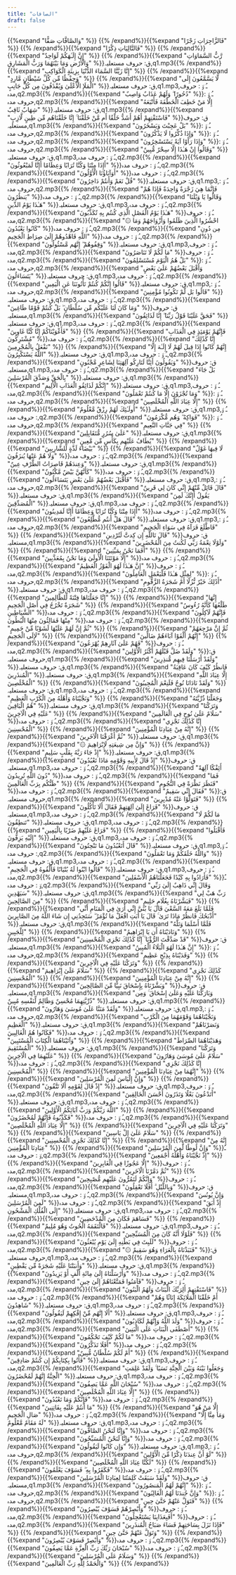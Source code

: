 ```yaml
---
title: "الصافات"
draft: false
---
```

 {{%expand "وَالصَّافَّاتِ صَفًّا" %}} {{% /expand%}}{{%expand "فَالزَّاجِرَاتِ زَجْرًا" %}} {{% /expand%}}{{%expand "فَالتَّالِيَاتِ ذِكْرًا" %}} {{% /expand%}}{{%expand "إِنَّ إِلَـٰهَكُمْ لَوَاحِدٌ" %}} {{% /expand%}}{{%expand "رَّبُّ السَّمَاوَاتِ وَالْأَرْضِ وَمَا بَيْنَهُمَا وَرَبُّ الْمَشَارِقِ" %}}ق: حروف مستعلیہ,q1.mp3{{% /expand%}}{{%expand "إِنَّا زَيَّنَّا السَّمَاءَ الدُّنْيَا بِزِينَةٍ الْكَوَاكِبِ" %}} {{% /expand%}}{{%expand "وَحِفْظًا مِّن كُلِّ شَيْطَانٍ مَّارِدٍ" %}} {{% /expand%}}{{%expand "لَّا يَسَّمَّعُونَ إِلَى الْمَلَإِ الْأَعْلَىٰ وَيُقْذَفُونَ مِن كُلِّ جَانِبٍ" %}}ق: حروف مستعلیہ,q1.mp3,ـُ و٘ :  حروف مدہ,q2.mp3{{% /expand%}}{{%expand "دُحُورًا ۖ وَلَهُمْ عَذَابٌ وَاصِبٌ" %}}ـُ و٘ :  حروف مدہ,q2.mp3{{% /expand%}}{{%expand "إِلَّا مَنْ خَطِفَ الْخَطْفَةَ فَأَتْبَعَهُ شِهَابٌ ثَاقِبٌ" %}}ق: حروف مستعلیہ,q1.mp3{{% /expand%}}{{%expand "فَاسْتَفْتِهِمْ أَهُمْ أَشَدُّ خَلْقًا أَم مَّنْ خَلَقْنَا ۚ إِنَّا خَلَقْنَاهُم مِّن طِينٍ لَّازِبٍ" %}}ق: حروف مستعلیہ,q1.mp3{{% /expand%}}{{%expand "بَلْ عَجِبْتَ وَيَسْخَرُونَ" %}}ـُ و٘ :  حروف مدہ,q2.mp3{{% /expand%}}{{%expand "وَإِذَا ذُكِّرُوا لَا يَذْكُرُونَ" %}}ـُ و٘ :  حروف مدہ,q2.mp3{{% /expand%}}{{%expand "وَإِذَا رَأَوْا آيَةً يَسْتَسْخِرُونَ" %}}ـُ و٘ :  حروف مدہ,q2.mp3{{% /expand%}}{{%expand "وَقَالُوا إِنْ هَـٰذَا إِلَّا سِحْرٌ مُّبِينٌ" %}}ق: حروف مستعلیہ,q1.mp3,ـُ و٘ :  حروف مدہ,q2.mp3{{% /expand%}}{{%expand "أَإِذَا مِتْنَا وَكُنَّا تُرَابًا وَعِظَامًا أَإِنَّا لَمَبْعُوثُونَ" %}}ـُ و٘ :  حروف مدہ,q2.mp3{{% /expand%}}{{%expand "أَوَآبَاؤُنَا الْأَوَّلُونَ" %}}ـُ و٘ :  حروف مدہ,q2.mp3{{% /expand%}}{{%expand "قُلْ نَعَمْ وَأَنتُمْ دَاخِرُونَ" %}}ق: حروف مستعلیہ,q1.mp3,ـُ و٘ :  حروف مدہ,q2.mp3{{% /expand%}}{{%expand "فَإِنَّمَا هِيَ زَجْرَةٌ وَاحِدَةٌ فَإِذَا هُمْ يَنظُرُونَ" %}}ـُ و٘ :  حروف مدہ,q2.mp3{{% /expand%}}{{%expand "وَقَالُوا يَا وَيْلَنَا هَـٰذَا يَوْمُ الدِّينِ" %}}ق: حروف مستعلیہ,q1.mp3,ـُ و٘ :  حروف مدہ,q2.mp3{{% /expand%}}{{%expand "هَـٰذَا يَوْمُ الْفَصْلِ الَّذِي كُنتُم بِهِ تُكَذِّبُونَ" %}}ـُ و٘ :  حروف مدہ,q2.mp3{{% /expand%}}{{%expand "۞ احْشُرُوا الَّذِينَ ظَلَمُوا وَأَزْوَاجَهُمْ وَمَا كَانُوا يَعْبُدُونَ" %}}ـُ و٘ :  حروف مدہ,q2.mp3{{% /expand%}}{{%expand "مِن دُونِ اللَّهِ فَاهْدُوهُمْ إِلَىٰ صِرَاطِ الْجَحِيمِ" %}}ـُ و٘ :  حروف مدہ,q2.mp3{{% /expand%}}{{%expand "وَقِفُوهُمْ ۖ إِنَّهُم مَّسْئُولُونَ" %}}ق: حروف مستعلیہ,q1.mp3,ـُ و٘ :  حروف مدہ,q2.mp3{{% /expand%}}{{%expand "مَا لَكُمْ لَا تَنَاصَرُونَ" %}}ـُ و٘ :  حروف مدہ,q2.mp3{{% /expand%}}{{%expand "بَلْ هُمُ الْيَوْمَ مُسْتَسْلِمُونَ" %}}ـُ و٘ :  حروف مدہ,q2.mp3{{% /expand%}}{{%expand "وَأَقْبَلَ بَعْضُهُمْ عَلَىٰ بَعْضٍ يَتَسَاءَلُونَ" %}}ق: حروف مستعلیہ,q1.mp3,ـُ و٘ :  حروف مدہ,q2.mp3{{% /expand%}}{{%expand "قَالُوا إِنَّكُمْ كُنتُمْ تَأْتُونَنَا عَنِ الْيَمِينِ" %}}ق: حروف مستعلیہ,q1.mp3,ـُ و٘ :  حروف مدہ,q2.mp3{{% /expand%}}{{%expand "قَالُوا بَل لَّمْ تَكُونُوا مُؤْمِنِينَ" %}}ق: حروف مستعلیہ,q1.mp3,ـُ و٘ :  حروف مدہ,q2.mp3{{% /expand%}}{{%expand "وَمَا كَانَ لَنَا عَلَيْكُم مِّن سُلْطَانٍ ۖ بَلْ كُنتُمْ قَوْمًا طَاغِينَ" %}}ق: حروف مستعلیہ,q1.mp3{{% /expand%}}{{%expand "فَحَقَّ عَلَيْنَا قَوْلُ رَبِّنَا ۖ إِنَّا لَذَائِقُونَ" %}}ق: حروف مستعلیہ,q1.mp3,ـُ و٘ :  حروف مدہ,q2.mp3{{% /expand%}}{{%expand "فَأَغْوَيْنَاكُمْ إِنَّا كُنَّا غَاوِينَ" %}} {{% /expand%}}{{%expand "فَإِنَّهُمْ يَوْمَئِذٍ فِي الْعَذَابِ مُشْتَرِكُونَ" %}}ـُ و٘ :  حروف مدہ,q2.mp3{{% /expand%}}{{%expand "إِنَّا كَذَٰلِكَ نَفْعَلُ بِالْمُجْرِمِينَ" %}} {{% /expand%}}{{%expand "إِنَّهُمْ كَانُوا إِذَا قِيلَ لَهُمْ لَا إِلَـٰهَ إِلَّا اللَّهُ يَسْتَكْبِرُونَ" %}}ق: حروف مستعلیہ,q1.mp3,ـُ و٘ :  حروف مدہ,q2.mp3{{% /expand%}}{{%expand "وَيَقُولُونَ أَئِنَّا لَتَارِكُو آلِهَتِنَا لِشَاعِرٍ مَّجْنُونٍ" %}}ق: حروف مستعلیہ,q1.mp3,ـُ و٘ :  حروف مدہ,q2.mp3{{% /expand%}}{{%expand "بَلْ جَاءَ بِالْحَقِّ وَصَدَّقَ الْمُرْسَلِينَ" %}}ق: حروف مستعلیہ,q1.mp3{{% /expand%}}{{%expand "إِنَّكُمْ لَذَائِقُو الْعَذَابِ الْأَلِيمِ" %}}ق: حروف مستعلیہ,q1.mp3,ـُ و٘ :  حروف مدہ,q2.mp3{{% /expand%}}{{%expand "وَمَا تُجْزَوْنَ إِلَّا مَا كُنتُمْ تَعْمَلُونَ" %}}ـُ و٘ :  حروف مدہ,q2.mp3{{% /expand%}}{{%expand "إِلَّا عِبَادَ اللَّهِ الْمُخْلَصِينَ" %}} {{% /expand%}}{{%expand "أُولَـٰئِكَ لَهُمْ رِزْقٌ مَّعْلُومٌ" %}}ق: حروف مستعلیہ,q1.mp3,ـُ و٘ :  حروف مدہ,q2.mp3{{% /expand%}}{{%expand "فَوَاكِهُ ۖ وَهُم مُّكْرَمُونَ" %}}ـُ و٘ :  حروف مدہ,q2.mp3{{% /expand%}}{{%expand "فِي جَنَّاتِ النَّعِيمِ" %}} {{% /expand%}}{{%expand "عَلَىٰ سُرُرٍ مُّتَقَابِلِينَ" %}}ق: حروف مستعلیہ,q1.mp3{{% /expand%}}{{%expand "يُطَافُ عَلَيْهِم بِكَأْسٍ مِّن مَّعِينٍ" %}} {{% /expand%}}{{%expand "بَيْضَاءَ لَذَّةٍ لِّلشَّارِبِينَ" %}} {{% /expand%}}{{%expand "لَا فِيهَا غَوْلٌ وَلَا هُمْ عَنْهَا يُنزَفُونَ" %}}ـُ و٘ :  حروف مدہ,q2.mp3{{% /expand%}}{{%expand "وَعِندَهُمْ قَاصِرَاتُ الطَّرْفِ عِينٌ" %}}ق: حروف مستعلیہ,q1.mp3{{% /expand%}}{{%expand "كَأَنَّهُنَّ بَيْضٌ مَّكْنُونٌ" %}}ـُ و٘ :  حروف مدہ,q2.mp3{{% /expand%}}{{%expand "فَأَقْبَلَ بَعْضُهُمْ عَلَىٰ بَعْضٍ يَتَسَاءَلُونَ" %}}ق: حروف مستعلیہ,q1.mp3,ـُ و٘ :  حروف مدہ,q2.mp3{{% /expand%}}{{%expand "قَالَ قَائِلٌ مِّنْهُمْ إِنِّي كَانَ لِي قَرِينٌ" %}}ق: حروف مستعلیہ,q1.mp3{{% /expand%}}{{%expand "يَقُولُ أَإِنَّكَ لَمِنَ الْمُصَدِّقِينَ" %}}ق: حروف مستعلیہ,q1.mp3,ـُ و٘ :  حروف مدہ,q2.mp3{{% /expand%}}{{%expand "أَإِذَا مِتْنَا وَكُنَّا تُرَابًا وَعِظَامًا أَإِنَّا لَمَدِينُونَ" %}}ـُ و٘ :  حروف مدہ,q2.mp3{{% /expand%}}{{%expand "قَالَ هَلْ أَنتُم مُّطَّلِعُونَ" %}}ق: حروف مستعلیہ,q1.mp3,ـُ و٘ :  حروف مدہ,q2.mp3{{% /expand%}}{{%expand "فَاطَّلَعَ فَرَآهُ فِي سَوَاءِ الْجَحِيمِ" %}} {{% /expand%}}{{%expand "قَالَ تَاللَّهِ إِن كِدتَّ لَتُرْدِينِ" %}}ق: حروف مستعلیہ,q1.mp3{{% /expand%}}{{%expand "وَلَوْلَا نِعْمَةُ رَبِّي لَكُنتُ مِنَ الْمُحْضَرِينَ" %}} {{% /expand%}}{{%expand "أَفَمَا نَحْنُ بِمَيِّتِينَ" %}} {{% /expand%}}{{%expand "إِلَّا مَوْتَتَنَا الْأُولَىٰ وَمَا نَحْنُ بِمُعَذَّبِينَ" %}}ـُ و٘ :  حروف مدہ,q2.mp3{{% /expand%}}{{%expand "إِنَّ هَـٰذَا لَهُوَ الْفَوْزُ الْعَظِيمُ" %}}ـُ و٘ :  حروف مدہ,q2.mp3{{% /expand%}}{{%expand "لِمِثْلِ هَـٰذَا فَلْيَعْمَلِ الْعَامِلُونَ" %}}ـُ و٘ :  حروف مدہ,q2.mp3{{% /expand%}}{{%expand "أَذَٰلِكَ خَيْرٌ نُّزُلًا أَمْ شَجَرَةُ الزَّقُّومِ" %}}ق: حروف مستعلیہ,q1.mp3,ـُ و٘ :  حروف مدہ,q2.mp3{{% /expand%}}{{%expand "إِنَّا جَعَلْنَاهَا فِتْنَةً لِّلظَّالِمِينَ" %}} {{% /expand%}}{{%expand "إِنَّهَا شَجَرَةٌ تَخْرُجُ فِي أَصْلِ الْجَحِيمِ" %}} {{% /expand%}}{{%expand "طَلْعُهَا كَأَنَّهُ رُءُوسُ الشَّيَاطِينِ" %}}ـُ و٘ :  حروف مدہ,q2.mp3{{% /expand%}}{{%expand "فَإِنَّهُمْ لَآكِلُونَ مِنْهَا فَمَالِئُونَ مِنْهَا الْبُطُونَ" %}}ـُ و٘ :  حروف مدہ,q2.mp3{{% /expand%}}{{%expand "ثُمَّ إِنَّ لَهُمْ عَلَيْهَا لَشَوْبًا مِّنْ حَمِيمٍ" %}} {{% /expand%}}{{%expand "ثُمَّ إِنَّ مَرْجِعَهُمْ لَإِلَى الْجَحِيمِ" %}} {{% /expand%}}{{%expand "إِنَّهُمْ أَلْفَوْا آبَاءَهُمْ ضَالِّينَ" %}} {{% /expand%}}{{%expand "فَهُمْ عَلَىٰ آثَارِهِمْ يُهْرَعُونَ" %}}ـُ و٘ :  حروف مدہ,q2.mp3{{% /expand%}}{{%expand "وَلَقَدْ ضَلَّ قَبْلَهُمْ أَكْثَرُ الْأَوَّلِينَ" %}}ق: حروف مستعلیہ,q1.mp3{{% /expand%}}{{%expand "وَلَقَدْ أَرْسَلْنَا فِيهِم مُّنذِرِينَ" %}}ق: حروف مستعلیہ,q1.mp3{{% /expand%}}{{%expand "فَانظُرْ كَيْفَ كَانَ عَاقِبَةُ الْمُنذَرِينَ" %}}ق: حروف مستعلیہ,q1.mp3{{% /expand%}}{{%expand "إِلَّا عِبَادَ اللَّهِ الْمُخْلَصِينَ" %}} {{% /expand%}}{{%expand "وَلَقَدْ نَادَانَا نُوحٌ فَلَنِعْمَ الْمُجِيبُونَ" %}}ق: حروف مستعلیہ,q1.mp3,ـُ و٘ :  حروف مدہ,q2.mp3{{% /expand%}}{{%expand "وَنَجَّيْنَاهُ وَأَهْلَهُ مِنَ الْكَرْبِ الْعَظِيمِ" %}} {{% /expand%}}{{%expand "وَجَعَلْنَا ذُرِّيَّتَهُ هُمُ الْبَاقِينَ" %}}ق: حروف مستعلیہ,q1.mp3{{% /expand%}}{{%expand "وَتَرَكْنَا عَلَيْهِ فِي الْآخِرِينَ" %}} {{% /expand%}}{{%expand "سَلَامٌ عَلَىٰ نُوحٍ فِي الْعَالَمِينَ" %}}ـُ و٘ :  حروف مدہ,q2.mp3{{% /expand%}}{{%expand "إِنَّا كَذَٰلِكَ نَجْزِي الْمُحْسِنِينَ" %}} {{% /expand%}}{{%expand "إِنَّهُ مِنْ عِبَادِنَا الْمُؤْمِنِينَ" %}} {{% /expand%}}{{%expand "ثُمَّ أَغْرَقْنَا الْآخَرِينَ" %}}ق: حروف مستعلیہ,q1.mp3{{% /expand%}}{{%expand "۞ وَإِنَّ مِن شِيعَتِهِ لَإِبْرَاهِيمَ" %}} {{% /expand%}}{{%expand "إِذْ جَاءَ رَبَّهُ بِقَلْبٍ سَلِيمٍ" %}}ق: حروف مستعلیہ,q1.mp3{{% /expand%}}{{%expand "إِذْ قَالَ لِأَبِيهِ وَقَوْمِهِ مَاذَا تَعْبُدُونَ" %}}ق: حروف مستعلیہ,q1.mp3,ـُ و٘ :  حروف مدہ,q2.mp3{{% /expand%}}{{%expand "أَئِفْكًا آلِهَةً دُونَ اللَّهِ تُرِيدُونَ" %}}ـُ و٘ :  حروف مدہ,q2.mp3{{% /expand%}}{{%expand "فَمَا ظَنُّكُم بِرَبِّ الْعَالَمِينَ" %}} {{% /expand%}}{{%expand "فَنَظَرَ نَظْرَةً فِي النُّجُومِ" %}}ـُ و٘ :  حروف مدہ,q2.mp3{{% /expand%}}{{%expand "فَقَالَ إِنِّي سَقِيمٌ" %}}ق: حروف مستعلیہ,q1.mp3{{% /expand%}}{{%expand "فَتَوَلَّوْا عَنْهُ مُدْبِرِينَ" %}} {{% /expand%}}{{%expand "فَرَاغَ إِلَىٰ آلِهَتِهِمْ فَقَالَ أَلَا تَأْكُلُونَ" %}}ق: حروف مستعلیہ,q1.mp3,ـُ و٘ :  حروف مدہ,q2.mp3{{% /expand%}}{{%expand "مَا لَكُمْ لَا تَنطِقُونَ" %}}ق: حروف مستعلیہ,q1.mp3,ـُ و٘ :  حروف مدہ,q2.mp3{{% /expand%}}{{%expand "فَرَاغَ عَلَيْهِمْ ضَرْبًا بِالْيَمِينِ" %}} {{% /expand%}}{{%expand "فَأَقْبَلُوا إِلَيْهِ يَزِفُّونَ" %}}ق: حروف مستعلیہ,q1.mp3,ـُ و٘ :  حروف مدہ,q2.mp3{{% /expand%}}{{%expand "قَالَ أَتَعْبُدُونَ مَا تَنْحِتُونَ" %}}ق: حروف مستعلیہ,q1.mp3,ـُ و٘ :  حروف مدہ,q2.mp3{{% /expand%}}{{%expand "وَاللَّهُ خَلَقَكُمْ وَمَا تَعْمَلُونَ" %}}ق: حروف مستعلیہ,q1.mp3,ـُ و٘ :  حروف مدہ,q2.mp3{{% /expand%}}{{%expand "قَالُوا ابْنُوا لَهُ بُنْيَانًا فَأَلْقُوهُ فِي الْجَحِيمِ" %}}ق: حروف مستعلیہ,q1.mp3,ـُ و٘ :  حروف مدہ,q2.mp3{{% /expand%}}{{%expand "فَأَرَادُوا بِهِ كَيْدًا فَجَعَلْنَاهُمُ الْأَسْفَلِينَ" %}}ـُ و٘ :  حروف مدہ,q2.mp3{{% /expand%}}{{%expand "وَقَالَ إِنِّي ذَاهِبٌ إِلَىٰ رَبِّي سَيَهْدِينِ" %}}ق: حروف مستعلیہ,q1.mp3{{% /expand%}}{{%expand "رَبِّ هَبْ لِي مِنَ الصَّالِحِينَ" %}} {{% /expand%}}{{%expand "فَبَشَّرْنَاهُ بِغُلَامٍ حَلِيمٍ" %}} {{% /expand%}}{{%expand "فَلَمَّا بَلَغَ مَعَهُ السَّعْيَ قَالَ يَا بُنَيَّ إِنِّي أَرَىٰ فِي الْمَنَامِ أَنِّي أَذْبَحُكَ فَانظُرْ مَاذَا تَرَىٰ ۚ قَالَ يَا أَبَتِ افْعَلْ مَا تُؤْمَرُ ۖ سَتَجِدُنِي إِن شَاءَ اللَّهُ مِنَ الصَّابِرِينَ" %}}ق: حروف مستعلیہ,q1.mp3{{% /expand%}}{{%expand "فَلَمَّا أَسْلَمَا وَتَلَّهُ لِلْجَبِينِ" %}} {{% /expand%}}{{%expand "وَنَادَيْنَاهُ أَن يَا إِبْرَاهِيمُ" %}} {{% /expand%}}{{%expand "قَدْ صَدَّقْتَ الرُّؤْيَا ۚ إِنَّا كَذَٰلِكَ نَجْزِي الْمُحْسِنِينَ" %}}ق: حروف مستعلیہ,q1.mp3{{% /expand%}}{{%expand "إِنَّ هَـٰذَا لَهُوَ الْبَلَاءُ الْمُبِينُ" %}}ـُ و٘ :  حروف مدہ,q2.mp3{{% /expand%}}{{%expand "وَفَدَيْنَاهُ بِذِبْحٍ عَظِيمٍ" %}} {{% /expand%}}{{%expand "وَتَرَكْنَا عَلَيْهِ فِي الْآخِرِينَ" %}} {{% /expand%}}{{%expand "سَلَامٌ عَلَىٰ إِبْرَاهِيمَ" %}} {{% /expand%}}{{%expand "كَذَٰلِكَ نَجْزِي الْمُحْسِنِينَ" %}} {{% /expand%}}{{%expand "إِنَّهُ مِنْ عِبَادِنَا الْمُؤْمِنِينَ" %}} {{% /expand%}}{{%expand "وَبَشَّرْنَاهُ بِإِسْحَاقَ نَبِيًّا مِّنَ الصَّالِحِينَ" %}}ق: حروف مستعلیہ,q1.mp3{{% /expand%}}{{%expand "وَبَارَكْنَا عَلَيْهِ وَعَلَىٰ إِسْحَاقَ ۚ وَمِن ذُرِّيَّتِهِمَا مُحْسِنٌ وَظَالِمٌ لِّنَفْسِهِ مُبِينٌ" %}}ق: حروف مستعلیہ,q1.mp3{{% /expand%}}{{%expand "وَلَقَدْ مَنَنَّا عَلَىٰ مُوسَىٰ وَهَارُونَ" %}}ق: حروف مستعلیہ,q1.mp3,ـُ و٘ :  حروف مدہ,q2.mp3{{% /expand%}}{{%expand "وَنَجَّيْنَاهُمَا وَقَوْمَهُمَا مِنَ الْكَرْبِ الْعَظِيمِ" %}}ق: حروف مستعلیہ,q1.mp3{{% /expand%}}{{%expand "وَنَصَرْنَاهُمْ فَكَانُوا هُمُ الْغَالِبِينَ" %}}ـُ و٘ :  حروف مدہ,q2.mp3{{% /expand%}}{{%expand "وَآتَيْنَاهُمَا الْكِتَابَ الْمُسْتَبِينَ" %}} {{% /expand%}}{{%expand "وَهَدَيْنَاهُمَا الصِّرَاطَ الْمُسْتَقِيمَ" %}}ق: حروف مستعلیہ,q1.mp3{{% /expand%}}{{%expand "وَتَرَكْنَا عَلَيْهِمَا فِي الْآخِرِينَ" %}} {{% /expand%}}{{%expand "سَلَامٌ عَلَىٰ مُوسَىٰ وَهَارُونَ" %}}ـُ و٘ :  حروف مدہ,q2.mp3{{% /expand%}}{{%expand "إِنَّا كَذَٰلِكَ نَجْزِي الْمُحْسِنِينَ" %}} {{% /expand%}}{{%expand "إِنَّهُمَا مِنْ عِبَادِنَا الْمُؤْمِنِينَ" %}} {{% /expand%}}{{%expand "وَإِنَّ إِلْيَاسَ لَمِنَ الْمُرْسَلِينَ" %}} {{% /expand%}}{{%expand "إِذْ قَالَ لِقَوْمِهِ أَلَا تَتَّقُونَ" %}}ق: حروف مستعلیہ,q1.mp3,ـُ و٘ :  حروف مدہ,q2.mp3{{% /expand%}}{{%expand "أَتَدْعُونَ بَعْلًا وَتَذَرُونَ أَحْسَنَ الْخَالِقِينَ" %}}ق: حروف مستعلیہ,q1.mp3,ـُ و٘ :  حروف مدہ,q2.mp3{{% /expand%}}{{%expand "اللَّهَ رَبَّكُمْ وَرَبَّ آبَائِكُمُ الْأَوَّلِينَ" %}} {{% /expand%}}{{%expand "فَكَذَّبُوهُ فَإِنَّهُمْ لَمُحْضَرُونَ" %}}ـُ و٘ :  حروف مدہ,q2.mp3{{% /expand%}}{{%expand "إِلَّا عِبَادَ اللَّهِ الْمُخْلَصِينَ" %}} {{% /expand%}}{{%expand "وَتَرَكْنَا عَلَيْهِ فِي الْآخِرِينَ" %}} {{% /expand%}}{{%expand "سَلَامٌ عَلَىٰ إِلْ يَاسِينَ" %}} {{% /expand%}}{{%expand "إِنَّا كَذَٰلِكَ نَجْزِي الْمُحْسِنِينَ" %}} {{% /expand%}}{{%expand "إِنَّهُ مِنْ عِبَادِنَا الْمُؤْمِنِينَ" %}} {{% /expand%}}{{%expand "وَإِنَّ لُوطًا لَّمِنَ الْمُرْسَلِينَ" %}}ـُ و٘ :  حروف مدہ,q2.mp3{{% /expand%}}{{%expand "إِذْ نَجَّيْنَاهُ وَأَهْلَهُ أَجْمَعِينَ" %}} {{% /expand%}}{{%expand "إِلَّا عَجُوزًا فِي الْغَابِرِينَ" %}}ـُ و٘ :  حروف مدہ,q2.mp3{{% /expand%}}{{%expand "ثُمَّ دَمَّرْنَا الْآخَرِينَ" %}} {{% /expand%}}{{%expand "وَإِنَّكُمْ لَتَمُرُّونَ عَلَيْهِم مُّصْبِحِينَ" %}}ـُ و٘ :  حروف مدہ,q2.mp3{{% /expand%}}{{%expand "وَبِاللَّيْلِ ۗ أَفَلَا تَعْقِلُونَ" %}}ق: حروف مستعلیہ,q1.mp3,ـُ و٘ :  حروف مدہ,q2.mp3{{% /expand%}}{{%expand "وَإِنَّ يُونُسَ لَمِنَ الْمُرْسَلِينَ" %}}ـُ و٘ :  حروف مدہ,q2.mp3{{% /expand%}}{{%expand "إِذْ أَبَقَ إِلَى الْفُلْكِ الْمَشْحُونِ" %}}ق: حروف مستعلیہ,q1.mp3,ـُ و٘ :  حروف مدہ,q2.mp3{{% /expand%}}{{%expand "فَسَاهَمَ فَكَانَ مِنَ الْمُدْحَضِينَ" %}} {{% /expand%}}{{%expand "فَالْتَقَمَهُ الْحُوتُ وَهُوَ مُلِيمٌ" %}}ق: حروف مستعلیہ,q1.mp3,ـُ و٘ :  حروف مدہ,q2.mp3{{% /expand%}}{{%expand "فَلَوْلَا أَنَّهُ كَانَ مِنَ الْمُسَبِّحِينَ" %}} {{% /expand%}}{{%expand "لَلَبِثَ فِي بَطْنِهِ إِلَىٰ يَوْمِ يُبْعَثُونَ" %}}ـُ و٘ :  حروف مدہ,q2.mp3{{% /expand%}}{{%expand "۞ فَنَبَذْنَاهُ بِالْعَرَاءِ وَهُوَ سَقِيمٌ" %}}ق: حروف مستعلیہ,q1.mp3,ـُ و٘ :  حروف مدہ,q2.mp3{{% /expand%}}{{%expand "وَأَنبَتْنَا عَلَيْهِ شَجَرَةً مِّن يَقْطِينٍ" %}}ق: حروف مستعلیہ,q1.mp3{{% /expand%}}{{%expand "وَأَرْسَلْنَاهُ إِلَىٰ مِائَةِ أَلْفٍ أَوْ يَزِيدُونَ" %}}ـُ و٘ :  حروف مدہ,q2.mp3{{% /expand%}}{{%expand "فَآمَنُوا فَمَتَّعْنَاهُمْ إِلَىٰ حِينٍ" %}}ـُ و٘ :  حروف مدہ,q2.mp3{{% /expand%}}{{%expand "فَاسْتَفْتِهِمْ أَلِرَبِّكَ الْبَنَاتُ وَلَهُمُ الْبَنُونَ" %}}ـُ و٘ :  حروف مدہ,q2.mp3{{% /expand%}}{{%expand "أَمْ خَلَقْنَا الْمَلَائِكَةَ إِنَاثًا وَهُمْ شَاهِدُونَ" %}}ق: حروف مستعلیہ,q1.mp3,ـُ و٘ :  حروف مدہ,q2.mp3{{% /expand%}}{{%expand "أَلَا إِنَّهُم مِّنْ إِفْكِهِمْ لَيَقُولُونَ" %}}ق: حروف مستعلیہ,q1.mp3,ـُ و٘ :  حروف مدہ,q2.mp3{{% /expand%}}{{%expand "وَلَدَ اللَّهُ وَإِنَّهُمْ لَكَاذِبُونَ" %}}ـُ و٘ :  حروف مدہ,q2.mp3{{% /expand%}}{{%expand "أَصْطَفَى الْبَنَاتِ عَلَى الْبَنِينَ" %}} {{% /expand%}}{{%expand "مَا لَكُمْ كَيْفَ تَحْكُمُونَ" %}}ـُ و٘ :  حروف مدہ,q2.mp3{{% /expand%}}{{%expand "أَفَلَا تَذَكَّرُونَ" %}}ـُ و٘ :  حروف مدہ,q2.mp3{{% /expand%}}{{%expand "أَمْ لَكُمْ سُلْطَانٌ مُّبِينٌ" %}} {{% /expand%}}{{%expand "فَأْتُوا بِكِتَابِكُمْ إِن كُنتُمْ صَادِقِينَ" %}}ق: حروف مستعلیہ,q1.mp3,ـُ و٘ :  حروف مدہ,q2.mp3{{% /expand%}}{{%expand "وَجَعَلُوا بَيْنَهُ وَبَيْنَ الْجِنَّةِ نَسَبًا ۚ وَلَقَدْ عَلِمَتِ الْجِنَّةُ إِنَّهُمْ لَمُحْضَرُونَ" %}}ق: حروف مستعلیہ,q1.mp3,ـُ و٘ :  حروف مدہ,q2.mp3{{% /expand%}}{{%expand "سُبْحَانَ اللَّهِ عَمَّا يَصِفُونَ" %}}ـُ و٘ :  حروف مدہ,q2.mp3{{% /expand%}}{{%expand "إِلَّا عِبَادَ اللَّهِ الْمُخْلَصِينَ" %}} {{% /expand%}}{{%expand "فَإِنَّكُمْ وَمَا تَعْبُدُونَ" %}}ـُ و٘ :  حروف مدہ,q2.mp3{{% /expand%}}{{%expand "مَا أَنتُمْ عَلَيْهِ بِفَاتِنِينَ" %}} {{% /expand%}}{{%expand "إِلَّا مَنْ هُوَ صَالِ الْجَحِيمِ" %}}ـُ و٘ :  حروف مدہ,q2.mp3{{% /expand%}}{{%expand "وَمَا مِنَّا إِلَّا لَهُ مَقَامٌ مَّعْلُومٌ" %}}ق: حروف مستعلیہ,q1.mp3,ـُ و٘ :  حروف مدہ,q2.mp3{{% /expand%}}{{%expand "وَإِنَّا لَنَحْنُ الصَّافُّونَ" %}}ـُ و٘ :  حروف مدہ,q2.mp3{{% /expand%}}{{%expand "وَإِنَّا لَنَحْنُ الْمُسَبِّحُونَ" %}}ـُ و٘ :  حروف مدہ,q2.mp3{{% /expand%}}{{%expand "وَإِن كَانُوا لَيَقُولُونَ" %}}ق: حروف مستعلیہ,q1.mp3,ـُ و٘ :  حروف مدہ,q2.mp3{{% /expand%}}{{%expand "لَوْ أَنَّ عِندَنَا ذِكْرًا مِّنَ الْأَوَّلِينَ" %}} {{% /expand%}}{{%expand "لَكُنَّا عِبَادَ اللَّهِ الْمُخْلَصِينَ" %}} {{% /expand%}}{{%expand "فَكَفَرُوا بِهِ ۖ فَسَوْفَ يَعْلَمُونَ" %}}ـُ و٘ :  حروف مدہ,q2.mp3{{% /expand%}}{{%expand "وَلَقَدْ سَبَقَتْ كَلِمَتُنَا لِعِبَادِنَا الْمُرْسَلِينَ" %}}ق: حروف مستعلیہ,q1.mp3{{% /expand%}}{{%expand "إِنَّهُمْ لَهُمُ الْمَنصُورُونَ" %}}ـُ و٘ :  حروف مدہ,q2.mp3{{% /expand%}}{{%expand "وَإِنَّ جُندَنَا لَهُمُ الْغَالِبُونَ" %}}ـُ و٘ :  حروف مدہ,q2.mp3{{% /expand%}}{{%expand "فَتَوَلَّ عَنْهُمْ حَتَّىٰ حِينٍ" %}} {{% /expand%}}{{%expand "وَأَبْصِرْهُمْ فَسَوْفَ يُبْصِرُونَ" %}}ـُ و٘ :  حروف مدہ,q2.mp3{{% /expand%}}{{%expand "أَفَبِعَذَابِنَا يَسْتَعْجِلُونَ" %}}ـُ و٘ :  حروف مدہ,q2.mp3{{% /expand%}}{{%expand "فَإِذَا نَزَلَ بِسَاحَتِهِمْ فَسَاءَ صَبَاحُ الْمُنذَرِينَ" %}} {{% /expand%}}{{%expand "وَتَوَلَّ عَنْهُمْ حَتَّىٰ حِينٍ" %}} {{% /expand%}}{{%expand "وَأَبْصِرْ فَسَوْفَ يُبْصِرُونَ" %}}ـُ و٘ :  حروف مدہ,q2.mp3{{% /expand%}}{{%expand "سُبْحَانَ رَبِّكَ رَبِّ الْعِزَّةِ عَمَّا يَصِفُونَ" %}}ـُ و٘ :  حروف مدہ,q2.mp3{{% /expand%}}{{%expand "وَسَلَامٌ عَلَى الْمُرْسَلِينَ" %}} {{% /expand%}}{{%expand "وَالْحَمْدُ لِلَّهِ رَبِّ الْعَالَمِينَ" %}} {{% /expand%}}